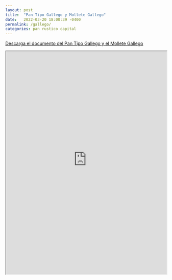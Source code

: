 ```yaml
---
layout: post
title:  "Pan Tipo Gallego y Mollete Gallego"
date:   2022-03-20 18:00:39 -0400
permalink: /gallego/
categories: pan rustico capital
---
```


<a href="https://panesvenezolanos.github.io/assets/pdf/Pan-Tipo_Gallego-Mollete_Gallego.pdf">Descarga el documento del Pan Tipo Gallego y el Mollete Gallego
</a>
<iframe src="https://panesvenezolanos.github.io/assets/pdf/Pan-Tipo_Gallego-Mollete_Gallego.pdf" width="100%" height="700px">
